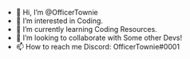 - 👋 Hi, I’m @OfficerTownie
- 👀 I’m interested in Coding.
- 🌱 I’m currently learning Coding Resources.
- 💞️ I’m looking to collaborate with Some other Devs!
- 📫 How to reach me Discord: OfficerTownie#0001

<!---
OfficerTownie/OfficerTownie is a ✨ special ✨ repository because its `README.md` (this file) appears on your GitHub profile.
You can click the Preview link to take a look at your changes.
--->
